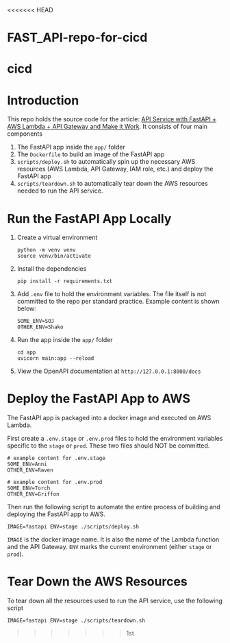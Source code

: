 <<<<<<< HEAD
# FAST_API-repo-for-cicd
cicd
=======
# Introduction

This repo holds the source code for the article: [API Service with FastAPI + AWS Lambda + API Gateway and Make it Work](https://medium.com/@fanchenbao/api-service-with-fastapi-aws-lambda-api-gateway-and-make-it-work-c20edcf77bff). It consists of four main components

1. The FastAPI app inside the `app/` folder
2. The `Dockerfile` to build an image of the FastAPI app
3. `scripts/deploy.sh` to automatically spin up the necessary AWS resources (AWS Lambda, API Gateway, IAM role, etc.) and deploy the FastAPI app
4. `scripts/teardown.sh` to automatically tear down the AWS resources needed to run the API service.

# Run the FastAPI App Locally

1. Create a virtual environment

    ```
    python -m venv venv
    source venv/bin/activate
    ```
2. Install the dependencies

    ```
    pip install -r requirements.txt
    ```
3. Add `.env` file to hold the environment variables. The file itself is not committed to the repo per standard practice. Example content is shown below:
    ```
    SOME_ENV=SOJ
    OTHER_ENV=Shako
    ```
4. Run the app inside the `app/` folder
    ```
    cd app
    uvicorn main:app --reload
    ```
5. View the OpenAPI documentation at `http://127.0.0.1:8000/docs`

# Deploy the FastAPI App to AWS
The FastAPI app is packaged into a docker image and executed on AWS Lambda.

First create a `.env.stage` or `.env.prod` files to hold the environment variables specific to the `stage` or `prod`. These two files should NOT be committed.

```
# example content for .env.stage
SOME_ENV=Anni
OTHER_ENV=Raven
```

```
# example content for .env.prod
SOME_ENV=Torch
OTHER_ENV=Griffon
```

Then run the following script to automate the entire process of building and deploying the FastAPI app to AWS.

```
IMAGE=fastapi ENV=stage ./scripts/deploy.sh
```

`IMAGE` is the docker image name. It is also the name of the Lambda function and the API Gateway. `ENV` marks the current environment (either `stage` or `prod`).

# Tear Down the AWS Resources

To tear down all the resources used to run the API service, use the following script

```
IMAGE=fastapi ENV=stage ./scripts/teardown.sh
```
>>>>>>> 1st
